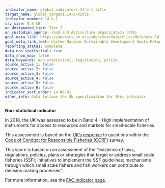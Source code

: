```yaml
---
indicator_name: global_indicators.14-b-1-title
target_name: global_targets.14-b-title
indicator_number: 14.b.1
csv_size: 0.0 kB
un_designated_tier: Tier I
un_custodian_agency: Food and Agriculture Organization (FAO)
goal_meta_link: https://unstats.un.org/sdgs/metadata/files/Metadata-14-0b-01.pdf
goal_meta_link_text: United Nations Sustainable Development Goals Metadata (PDF 4.0 MB)
reporting_status: complete
data_non_statistical: true
data_show_map: false
data_keywords: Non-statistical, legislation, policy
source_active_1: false
source_active_2: false
source_active_3: false
source_active_4: false
source_active_5: false
source_active_6: false
indicator_sort_order: 14-bb-01
other_info: Data follows the UN specification for this indicator. 
---
```

**Non-statistical indicator**               

In 2018, the UK was assessed to be in Band 4 - High implementation of instruments for access to resources and markets for small-scale fisheries.

This assessment is based on the [UK’s response](https://www.seafish.org/media/1685298/seafish_version_-_uk_fao_ccrf_aquaculture_questionnaire_2017_-_final.pdf) to questions within the [Code of Conduct for Responsible Fisheries (CCRF)](http://www.fao.org/3/a-v9878e.pdf) survey.

This score is based on an assessment of the “existence of laws, regulations, policies, plans or strategies that target or address small scale fisheries (SSF); initiatives to implement the SSF guidelines; mechanisms through which small scale fishers and fish workers can contribute to decision making processes”.

For more information, see the [FAO indicator page](http://www.fao.org/sustainable-development-goals/indicators/14b1/en/).